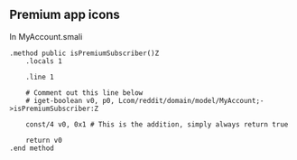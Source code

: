 ﻿## Premium app icons

In MyAccount.smali

```smali
.method public isPremiumSubscriber()Z
    .locals 1

    .line 1

    # Comment out this line below
    # iget-boolean v0, p0, Lcom/reddit/domain/model/MyAccount;->isPremiumSubscriber:Z

    const/4 v0, 0x1 # This is the addition, simply always return true

    return v0
.end method
```
